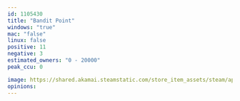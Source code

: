 ```yaml
---
id: 1105430
title: "Bandit Point"
windows: "true"
mac: "false"
linux: false
positive: 11
negative: 3
estimated_owners: "0 - 20000"
peak_ccu: 0

image: https://shared.akamai.steamstatic.com/store_item_assets/steam/apps/1105430/header.jpg?t=1618813512
opinions:
---
```

